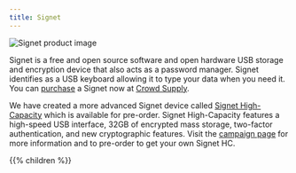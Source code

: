 ```yaml
---
title: Signet
---
```


![Signet product image](/signet/images/signet-product.jpg?width=1024px)

Signet is a free and open source software and open hardware USB storage and
encryption device that also acts as a password manager. Signet identifies as a
USB keyboard allowing it to type your data when you need it. You can
[purchase](https://www.crowdsupply.com/nth-dimension/signet)
a Signet now at
[Crowd Supply](https://www.crowdsupply.com/nth-dimension/signet).

We have created a more advanced Signet device called
[Signet High-Capacity](https://www.crowdsupply.com/nth-dimension/signet-high-capacity)
which is available for pre-order. Signet High-Capacity features a high-speed
USB interface, 32GB of encrypted mass storage, two-factor authentication, and
new cryptographic features. Visit the
[campaign page](https://www.crowdsupply.com/nth-dimension/signet-high-capacity)
for more information and to pre-order to get your own Signet HC.

{{% children %}}
